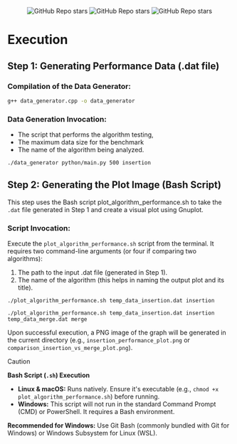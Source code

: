 <p align="center">
<img alt="GitHub Repo stars" src="https://img.shields.io/badge/python-3670A0?style=for-the-badge&logo=python&logoColor=ffdd54" />
<img alt="GitHub Repo stars" src="https://img.shields.io/badge/c++-%2300599C.svg?style=for-the-badge&logo=c%2B%2B&logoColor=white" />
<img alt="GitHub Repo stars" src="https://img.shields.io/badge/bash_script-%23121011.svg?style=for-the-badge&logo=gnu-bash&logoColor=white" />
</p>

# **Execution**

## Step 1: Generating Performance Data (.dat file)

### Compilation of the Data Generator:

```Bash
g++ data_generator.cpp -o data_generator
```

### Data Generation Invocation:

- The script that performs the algorithm testing, 
- The maximum data size for the benchmark
- The name of the algorithm being analyzed.

```Bash
./data_generator python/main.py 500 insertion
```

## Step 2: Generating the Plot Image (Bash Script)

This step uses the Bash script plot_algorithm_performance.sh to take the `.dat` file generated in Step 1 and create a visual plot using Gnuplot.

### Script Invocation:

Execute the `plot_algorithm_performance.sh` script from the terminal. It requires two command-line arguments (or four if comparing two algorithms):

1. The path to the input .dat file (generated in Step 1).
2. The name of the algorithm (this helps in naming the output plot and its title).

```
./plot_algorithm_performance.sh temp_data_insertion.dat insertion
```

```
./plot_algorithm_performance.sh temp_data_insertion.dat insertion temp_data_merge.dat merge
```

Upon successful execution, a PNG image of the graph will be generated in the current directory (e.g., `insertion_performance_plot.png` or `comparison_insertion_vs_merge_plot.png`).

> [!CAUTION]
>**Bash Script (`.sh`) Execution**
>* **Linux & macOS:** Runs natively. Ensure it's executable (e.g., `chmod +x plot_algorithm_performance.sh`) before running.
>* **Windows:** This script will not run in the standard Command Prompt (CMD) or PowerShell. It requires a Bash environment.
> 
> **Recommended for Windows:** Use Git Bash (commonly bundled with Git for Windows) or Windows Subsystem for Linux (WSL).